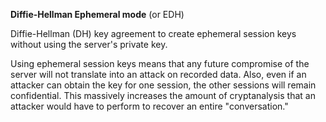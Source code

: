 **Diffie-Hellman Ephemeral mode** (or EDH)

Diffie-Hellman (DH) key agreement to create ephemeral session keys without using the server's private key.

Using ephemeral session keys means that any future compromise of the server will not translate into an attack on recorded data. Also, even if an attacker can obtain the key for one session, the other sessions will remain confidential. This massively increases the amount of cryptanalysis that an attacker would have to perform to recover an entire "conversation."